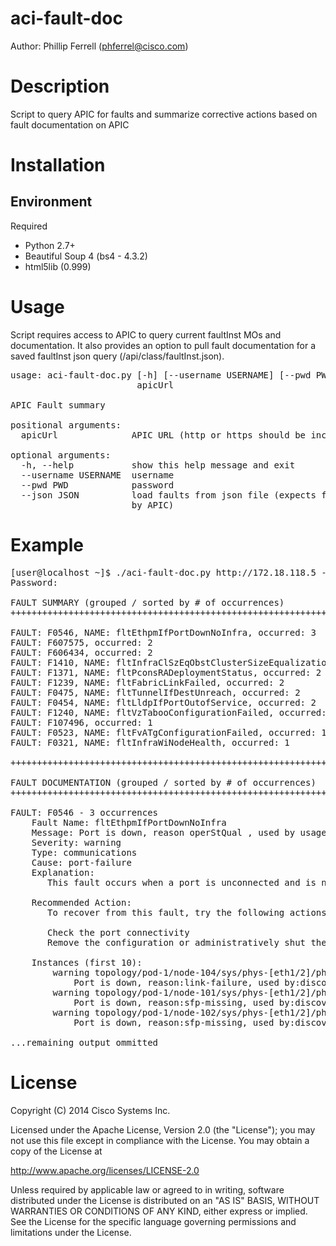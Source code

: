 aci-fault-doc
=============
Author: Phillip Ferrell (phferrel@cisco.com)

# Description
Script to query APIC for faults and summarize corrective actions based on fault documentation on APIC

# Installation

## Environment
Required
* Python 2.7+
* Beautiful Soup 4 (bs4 - 4.3.2)
* html5lib (0.999)


# Usage
Script requires access to APIC to query current faultInst MOs and documentation.  It also provides an option to pull fault documentation for a saved faultInst json query (/api/class/faultInst.json).

<pre>
usage: aci-fault-doc.py [-h] [--username USERNAME] [--pwd PWD] [--json JSON]
                        apicUrl

APIC Fault summary

positional arguments:
  apicUrl              APIC URL (http or https should be included)

optional arguments:
  -h, --help           show this help message and exit
  --username USERNAME  username
  --pwd PWD            password
  --json JSON          load faults from json file (expects full json response
                       by APIC)
</pre>
# Example
<pre>
[user@localhost ~]$ ./aci-fault-doc.py http://172.18.118.5 --user admin
Password: 

FAULT SUMMARY (grouped / sorted by # of occurrences)
++++++++++++++++++++++++++++++++++++++++++++++++++++++++++++++++++++++++++++++++

FAULT: F0546, NAME: fltEthpmIfPortDownNoInfra, occurred: 3
FAULT: F607575, occurred: 2
FAULT: F606434, occurred: 2
FAULT: F1410, NAME: fltInfraClSzEqObstClusterSizeEqualization, occurred: 2
FAULT: F1371, NAME: fltPconsRADeploymentStatus, occurred: 2
FAULT: F1239, NAME: fltFabricLinkFailed, occurred: 2
FAULT: F0475, NAME: fltTunnelIfDestUnreach, occurred: 2
FAULT: F0454, NAME: fltLldpIfPortOutofService, occurred: 2
FAULT: F1240, NAME: fltVzTabooConfigurationFailed, occurred: 1
FAULT: F107496, occurred: 1
FAULT: F0523, NAME: fltFvATgConfigurationFailed, occurred: 1
FAULT: F0321, NAME: fltInfraWiNodeHealth, occurred: 1

++++++++++++++++++++++++++++++++++++++++++++++++++++++++++++++++++++++++++++++++

FAULT DOCUMENTATION (grouped / sorted by # of occurrences)
++++++++++++++++++++++++++++++++++++++++++++++++++++++++++++++++++++++++++++++++

FAULT: F0546 - 3 occurrences
    Fault Name: fltEthpmIfPortDownNoInfra
    Message: Port is down, reason operStQual , used by usage
    Severity: warning 
    Type: communications 
    Cause: port-failure 
    Explanation: 
       This fault occurs when a port is unconnected and is not in use for infra 
       
    Recommended Action: 
       To recover from this fault, try the following actions 
       
       Check the port connectivity 
       Remove the configuration or administratively shut the port if the port is not in use 

    Instances (first 10):
        warning topology/pod-1/node-104/sys/phys-[eth1/2]/phys/fault-F0546
            Port is down, reason:link-failure, used by:discovery
        warning topology/pod-1/node-101/sys/phys-[eth1/2]/phys/fault-F0546
            Port is down, reason:sfp-missing, used by:discovery
        warning topology/pod-1/node-102/sys/phys-[eth1/2]/phys/fault-F0546
            Port is down, reason:sfp-missing, used by:discovery

...remaining output ommitted
</pre>
# License

Copyright (C) 2014 Cisco Systems Inc.

Licensed under the Apache License, Version 2.0 (the "License");
you may not use this file except in compliance with the License.
You may obtain a copy of the License at

http://www.apache.org/licenses/LICENSE-2.0

Unless required by applicable law or agreed to in writing, software
distributed under the License is distributed on an "AS IS" BASIS,
WITHOUT WARRANTIES OR CONDITIONS OF ANY KIND, either express or implied.
See the License for the specific language governing permissions and
limitations under the License.
